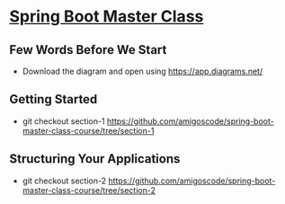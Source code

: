 # [Spring Boot Master Class](https://amigoscode.com/p/spring-boot-master-class)

## Few Words Before We Start
- Download the diagram and open using https://app.diagrams.net/

## Getting Started
- git checkout section-1 https://github.com/amigoscode/spring-boot-master-class-course/tree/section-1

## Structuring Your Applications
- git checkout section-2 https://github.com/amigoscode/spring-boot-master-class-course/tree/section-2